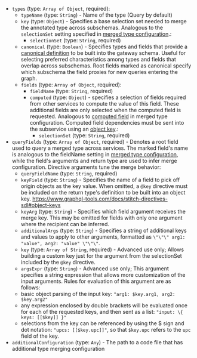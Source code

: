 
* `types` (type: `Array of Object`, required): 
  * `typeName` (type: `String`) - Name of the type (Query by default)
  * `key` (type: `Object`) - Specifies a base selection set needed to merge the annotated type across subschemas.
Analogous to the `selectionSet` setting specified in [merged type configuration](https://www.graphql-tools.com/docs/stitch-type-merging#basic-example).: 
    * `selectionSet` (type: `String`, required)
  * `canonical` (type: `Boolean`) - Specifies types and fields
that provide a [canonical definition](https://www.graphql-tools.com/docs/stitch-type-merging#canonical-definitions) to be built into the gateway schema. Useful for selecting preferred characteristics among types and fields that overlap across subschemas. Root fields marked as canonical specify which subschema the field proxies for new queries entering the graph.
  * `fields` (type: `Array of Object`, required): 
    * `fieldName` (type: `String`, required)
    * `computed` (type: `Object`) - specifies a selection of fields required from other services to compute the value of this field.
These additional fields are only selected when the computed field is requested.
Analogous to [computed field](https://www.graphql-tools.com/docs/stitch-type-merging#computed-fields) in merged type configuration.
Computed field dependencies must be sent into the subservice using an [object key](https://www.graphql-tools.com/docs/stitch-directives-sdl#object-keys).: 
      * `selectionSet` (type: `String`, required)
* `queryFields` (type: `Array of Object`, required) - Denotes a root field used to query a merged type across services.
The marked field's name is analogous
to the fieldName setting in
[merged type configuration](https://www.graphql-tools.com/docs/stitch-type-merging#basic-example),
while the field's arguments and return type are used to infer merge configuration.
Directive arguments tune the merge behavior: 
  * `queryFieldName` (type: `String`, required)
  * `keyField` (type: `String`) - Specifies the name of a field to pick off origin objects as the key value. When omitted, a `@key` directive must be included on the return type's definition to be built into an object key.
https://www.graphql-tools.com/docs/stitch-directives-sdl#object-keys
  * `keyArg` (type: `String`) - Specifies which field argument receives the merge key. This may be omitted for fields with only one argument where the recipient can be inferred.
  * `additionalArgs` (type: `String`) - Specifies a string of additional keys and values to apply to other arguments,
formatted as `\"\"\" arg1: "value", arg2: "value" \"\"\"`.
  * `key` (type: `Array of String`, required) - Advanced use only; Allows building a custom key just for the argument from the selectionSet included by the `@key` directive.
  * `argsExpr` (type: `String`) - Advanced use only; This argument specifies a string expression that allows more customization of the input arguments. Rules for evaluation of this argument are as follows:
  - basic object parsing of the input key: `"arg1: $key.arg1, arg2: $key.arg2"`
  - any expression enclosed by double brackets will be evaluated once for each of the requested keys, and then sent as a list: `"input: \{ keys: [[$key]] }"`
  - selections from the key can be referenced by using the $ sign and dot notation: `"upcs: [[$key.upc]]"`, so that `$key.upc` refers to the `upc` field of the key.
* `additionalConfiguration` (type: `Any`) - The path to a code file that has additional type merging configuration